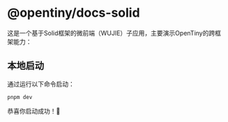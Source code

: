 # @opentiny/docs-solid

这是一个基于Solid框架的微前端（WUJIE）子应用，主要演示OpenTiny的跨框架能力：

## 本地启动

通过运行以下命令启动：

```shell
pnpm dev
```

恭喜你启动成功！🎉
